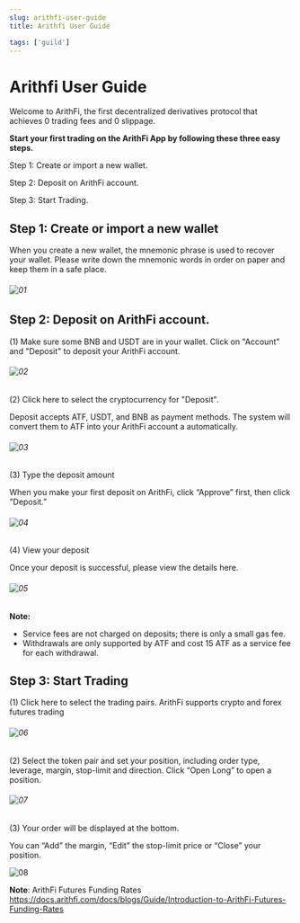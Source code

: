 ```yaml
---
slug: arithfi-user-guide
title: Arithfi User Guide

tags: ['guild']
---
```


# Arithfi User Guide

Welcome to ArithFi, the first decentralized derivatives protocol that achieves 0 trading fees and 0 slippage.

**Start your first trading on the ArithFi App by following these three easy steps.**

Step 1: Create or import a new wallet.

Step 2: Deposit on ArithFi account.

Step 3: Start Trading.

## Step 1: Create or import a new wallet

When you create a new wallet, the mnemonic phrase is used to recover your wallet. Please write down the mnemonic words in order on paper and keep them in a safe place.

###### ![01](https://bafybeidzng2n26rwdgfkawcsoduekz7qlulxjlk3u6l6q6mzhedg5j5tze.ipfs.nftstorage.link/01.png)

## Step 2: Deposit on ArithFi account.

(1) Make sure some BNB and USDT are in your wallet. Click on "Account" and "Deposit" to deposit your ArithFi account.

###### ![02](https://bafybeidzng2n26rwdgfkawcsoduekz7qlulxjlk3u6l6q6mzhedg5j5tze.ipfs.nftstorage.link/02.png)

(2) Click here to select the cryptocurrency for "Deposit".

Deposit accepts ATF, USDT, and BNB as payment methods. The system will convert them to ATF into your ArithFi account a automatically.

###### ![03](https://bafybeidzng2n26rwdgfkawcsoduekz7qlulxjlk3u6l6q6mzhedg5j5tze.ipfs.nftstorage.link/03.png)

(3) Type the deposit amount

When you make your first deposit on ArithFi, click “Approve” first, then click "Deposit.”

###### ![04](https://bafybeidzng2n26rwdgfkawcsoduekz7qlulxjlk3u6l6q6mzhedg5j5tze.ipfs.nftstorage.link/04.png)

(4) View your deposit

Once your deposit is successful, please view the details here.

###### ![05](https://bafybeidzng2n26rwdgfkawcsoduekz7qlulxjlk3u6l6q6mzhedg5j5tze.ipfs.nftstorage.link/05.png)

**Note:**

- Service fees are not charged on deposits; there is only a small gas fee.
- Withdrawals are only supported by ATF and cost 15 ATF as a service fee for each withdrawal.

## Step 3: Start Trading

(1) Click here to select the trading pairs. ArithFi supports crypto and forex futures trading

###### ![06](https://bafybeidzng2n26rwdgfkawcsoduekz7qlulxjlk3u6l6q6mzhedg5j5tze.ipfs.nftstorage.link/06.png)

(2) Select the token pair and set your position, including order type, leverage, margin, stop-limit and direction. Click “Open Long” to open a position.

###### ![07](https://bafybeidzng2n26rwdgfkawcsoduekz7qlulxjlk3u6l6q6mzhedg5j5tze.ipfs.nftstorage.link/07.png)

(3)  Your order will be displayed at the bottom.

You can “Add” the margin, “Edit” the stop-limit price or “Close” your position.

![08](https://bafybeidzng2n26rwdgfkawcsoduekz7qlulxjlk3u6l6q6mzhedg5j5tze.ipfs.nftstorage.link/08.png)

**Note**: ArithFi Futures Funding Rates https://docs.arithfi.com/docs/blogs/Guide/Introduction-to-ArithFi-Futures-Funding-Rates
